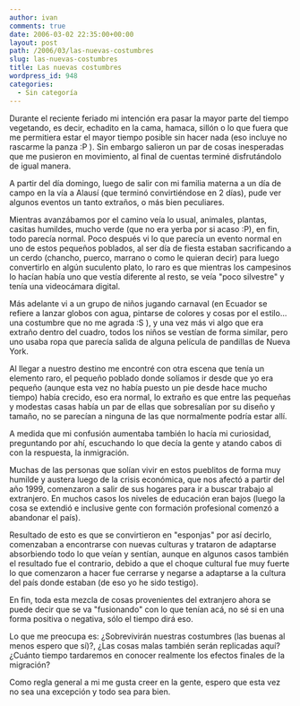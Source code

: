 ```yaml
---
author: ivan
comments: true
date: 2006-03-02 22:35:00+00:00
layout: post
path: /2006/03/las-nuevas-costumbres
slug: las-nuevas-costumbres
title: Las nuevas costumbres
wordpress_id: 948
categories:
  - Sin categoría
---
```


Durante el reciente feriado mi intención era pasar la mayor parte del tiempo vegetando, es decir, echadito en la cama, hamaca, sillón o lo que fuera que me permitiera estar el mayor tiempo posible sin hacer nada (eso incluye no rascarme la panza :P ). Sin embargo salieron un par de cosas inesperadas que me pusieron en movimiento, al final de cuentas terminé disfrutándolo de igual manera.

A partir del día domingo, luego de salir con mi familia materna a un día de campo en la vía a Alausí (que terminó convirtiéndose en 2 días), pude ver algunos eventos un tanto extraños, o más bien peculiares.

Mientras avanzábamos por el camino veía lo usual, animales, plantas, casitas humildes, mucho verde (que no era yerba por si acaso :P), en fin, todo parecía normal. Poco después vi lo que parecía un evento normal en uno de estos pequeños poblados, al ser día de fiesta estaban sacrificando a un cerdo (chancho, puerco, marrano o como le quieran decir) para luego convertirlo en algún suculento plato, lo raro es que mientras los campesinos lo hacían había uno que vestía diferente al resto, se veía "poco silvestre" y tenía una videocámara digital.

Más adelante vi a un grupo de niños jugando carnaval (en Ecuador se refiere a lanzar globos con agua, pintarse de colores y cosas por el estilo... una costumbre que no me agrada :S ), y una vez más vi algo que era extraño dentro del cuadro, todos los niños se vestían de forma similar, pero uno usaba ropa que parecía salida de alguna película de pandillas de Nueva York.

Al llegar a nuestro destino me encontré con otra escena que tenía un elemento raro, el pequeño poblado donde solíamos ir desde que yo era pequeño (aunque esta vez no había puesto un pie desde hace mucho tiempo) había crecido, eso era normal, lo extraño es que entre las pequeñas y modestas casas había un par de ellas que sobresalían por su diseño y tamaño, no se parecían a ninguna de las que normalmente podría estar allí.

A medida que mi confusión aumentaba también lo hacía mi curiosidad, preguntando por ahí, escuchando lo que decía la gente y atando cabos di con la respuesta, la inmigración.

Muchas de las personas que solían vivir en estos pueblitos de forma muy humilde y austera luego de la crisis económica, que nos afectó a partir del año 1999, comenzaron a salir de sus hogares para ir a buscar trabajo al extranjero. En muchos casos los niveles de educación eran bajos (luego la cosa se extendió e inclusive gente con formación profesional comenzó a abandonar el país).

Resultado de esto es que se convirtieron en "esponjas" por así decirlo, comenzaban a encontrarse con nuevas culturas y trataron de adaptarse absorbiendo todo lo que veían y sentían, aunque en algunos casos también el resultado fue el contrario, debido a que el choque cultural fue muy fuerte lo que comenzaron a hacer fue cerrarse y negarse a adaptarse a la cultura del país donde estaban (de eso yo he sido testigo).

En fin, toda esta mezcla de cosas provenientes del extranjero ahora se puede decir que se va "fusionando" con lo que tenían acá, no sé si en una forma positiva o negativa, sólo el tiempo dirá eso.

Lo que me preocupa es: ¿Sobrevivirán nuestras costumbres (las buenas al menos espero que sí)?, ¿Las cosas malas también serán replicadas aquí? ¿Cuánto tiempo tardaremos en conocer realmente los efectos finales de la migración?

Como regla general a mi me gusta creer en la gente, espero que esta vez no sea una excepción y todo sea para bien.
